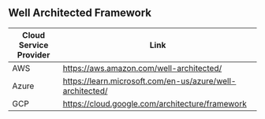 ## Well Architected Framework
| Cloud Service Provider | Link |
| --- | --- |
| AWS | <https://aws.amazon.com/well-architected/> |
| Azure  | <https://learn.microsoft.com/en-us/azure/well-architected/> |
| GCP | <https://cloud.google.com/architecture/framework> |

